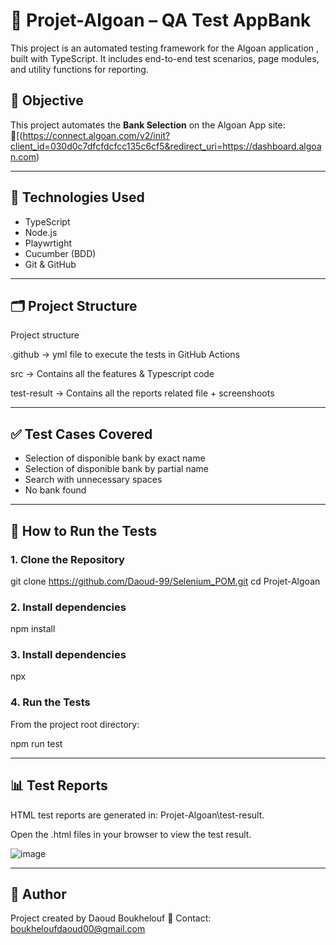 #  🚀 Projet-Algoan – QA Test AppBank

This project is an automated testing framework for the Algoan application , built with TypeScript. It includes end-to-end test scenarios, page modules, and utility functions for reporting.

## 📌 Objective

This project automates the **Bank Selection** on the Algoan App site:  
🔗[(https://connect.algoan.com/v2/init?client_id=030d0c7dfcfdcfcc135c6cf5&redirect_uri=https://dashboard.algoan.com)

---

## 🧰 Technologies Used

- TypeScript
- Node.js 
- Playwrtight 
- Cucumber (BDD)
- Git & GitHub

---

## 🗂️ Project Structure

Project structure

.github -> yml file to execute the tests in GitHub Actions

src -> Contains all the features & Typescript code

test-result -> Contains all the reports related file + screenshoots


---

## ✅ Test Cases Covered

- Selection of disponible bank by exact name
- Selection of disponible bank by partial name 
- Search with unnecessary spaces
- No bank found 

---

## 🚀 How to Run the Tests

### 1. Clone the Repository

git clone https://github.com/Daoud-99/Selenium_POM.git
cd Projet-Algoan

### 2. Install dependencies
npm install

### 3. Install dependencies
npx 

### 4. Run the Tests

From the project root directory:

npm run test

---
## 📊 Test Reports

HTML test reports are generated in: Projet-Algoan\test-result.

Open the .html files in your browser to view the test result.

![image](https://github.com/user-attachments/assets/664f952f-a7fa-40d7-9ada-08a89bffadd1)





---
## 🙌 Author
Project created by Daoud Boukhelouf
📧 Contact: boukheloufdaoud00@gmail.com

















